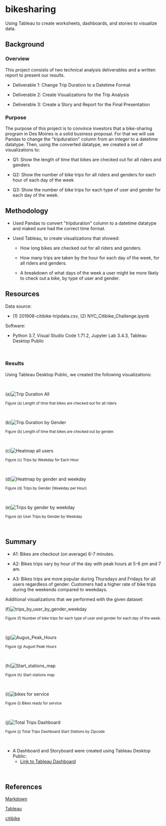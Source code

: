 # bikesharing

Using Tableau to create worksheets, dashboards, and stories to visualize data.

## Background

### Overview

This project consists of two technical analysis deliverables and a written report to present our results.

- Deliverable 1: Change Trip Duration to a Datetime Format

- Deliverable 2: Create Visualizations for the Trip Analysis

- Deliverable 3: Create a Story and Report for the Final Presentation

### Purpose

The purpose of this project is to convince investors that a bike-sharing program in Des Moines is a solid business proposal. For that we will use Pandas to change the "tripduration" column from an integer to a datetime datatype. Then, using the converted datatype, we created a set of visualizations to:

- Q1: Show the length of time that bikes are checked out for all riders and genders

- Q2: Show the number of bike trips for all riders and genders for each hour of each day of the week

- Q3: Show the number of bike trips for each type of user and gender for each day of the week.

## Methodology

- Used Pandas to convert "tripduration" column to a datetime datatype and maked sure had the correct time format.

- Used Tableau, to create visualizations that showed:

  - How long bikes are checked out for all riders and genders.
  
  - How many trips are taken by the hour for each day of the week, for all riders and genders.
  
  - A breakdown of what days of the week a user might be more likely to check out a bike, by type of user and gender.
  
## Resources

Data source:

- (1) 201908-citibike-tripdata.csv, (2) NYC_Citibike_Challenge.ipynb

Software:

- Python 3.7, Visual Studio Code 1.71.2, Jupyter Lab 3.4.3, Tableau Desktop Public
 
<br/>

### Results

Using Tableau Desktop Public, we created the following visualizations:

<br/>


(a)![Trip Duration All](./Images/tripduration_all.png)
 
<sub> Figure (a) Length of time that bikes are checked out for all riders

<br/>

(b)![Trip Duration by Gender](./Images/tripduration_gender.png)
 
<sub> Figure (b) Length of time that bikes are checked out by gender.

<br/>

(c)![Heatmap all users](./Images/heatmap_all.png)
 
<sub> Figure (c) Trips by Weekday for Each Hour

<br/>

(d)![Heatmap by gender and weekday](./Images/heatmap_gender.png)
 
<sub> Figure (d) Trips by Gender (Weekday per Hour)

<br/>

(e)![Trips by gender by weekday](./Images/User%20Trips%20by%20Gender%20by%20Weekday.png)
 
<sub> Figure (e) User Trips by Gender by Weekday

<br/>

## Summary

- A1: Bikes are checkout (on average) 6-7 minutes.

- A2: Bikes trips vary by hour of the day with peak hours at 5-6 pm and 7 am.

- A3: Bikes trips are more popular during Thursdays and Fridays for all users regardless of gender. Customers had a higher rate of bike trips during the weekends compared to weekdays.

Additional visualizations that we performed with the given dataset:

(f)![trips_by_user_by_gender_weekday](./Images/bike_trips_by_user_by_gender.png)
 
<sub> Figure (f) Number of bike trips for each type of user and gender for each day of the week.

<br/>

(g)![Augus_Peak_Hours](./Images/August_Peak_Hours.png)
 
<sub> Figure (g) August Peak Hours

<br/>

(h)![Start_stations_map](./Images/start_stations_map.png)
 
<sub> Figure (h) Start stations map

<br/>

(i)![bikes for service](./Images/bikes_for_service.png)
 
<sub> Figure (i) Bikes ready for service

<br/>

(j)![Total Trips Dashboard](./Images/total_trips_dashboard.png)

<sub> Figure (j) Total Trips Dashboard Start Stations by Zipcode

<br/>


- A Dashboard and Storyboard were created using Tableau Desktop Public:
  - [Link to Tableau Dashboard](https://public.tableau.com/app/profile/leonardo.aldarondo/viz/CitiBikeStory_16637907027860/CitibikeStory?publish=yes)

<br/>

## References

[Markdown](https://docs.github.com/en/get-started/writing-on-github/getting-started-with-writing-and-formatting-on-github/basic-writing-and-formatting-syntax)

[Tableau](https://public.tableau.com/app/discover)

[citibike](https://ride.citibikenyc.com/system-data)
